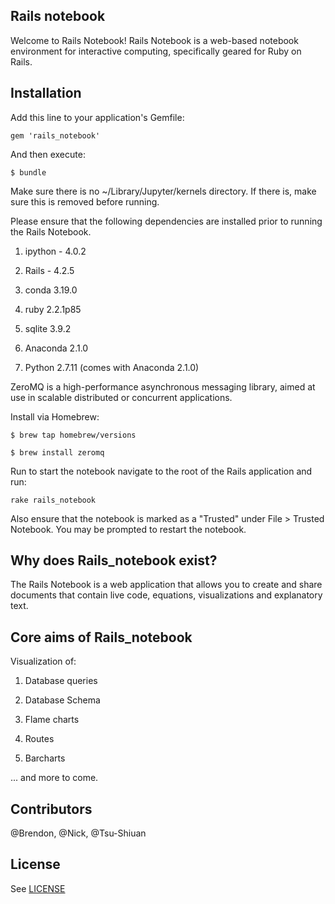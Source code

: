 ## Rails notebook

Welcome to Rails Notebook! Rails Notebook is a web-based notebook environment for interactive computing, specifically geared for Ruby on Rails.

## Installation

Add this line to your application's Gemfile:

    gem 'rails_notebook'

And then execute:

	$ bundle

Make sure there is no ~/Library/Jupyter/kernels directory. If there is, make sure this is removed before running.

Please ensure that the following dependencies are installed prior to running the Rails Notebook.

1) ipython - 4.0.2

2) Rails - 4.2.5

3) conda 3.19.0

4) ruby 2.2.1p85

5) sqlite 3.9.2

6) Anaconda 2.1.0

7) Python 2.7.11 (comes with Anaconda 2.1.0)


ZeroMQ is a high-performance asynchronous messaging library, aimed at use in scalable distributed or concurrent applications.

Install via Homebrew:

	$ brew tap homebrew/versions

	$ brew install zeromq

Run to start the notebook navigate to the root of the Rails application and run:

    rake rails_notebook

Also ensure that the notebook is marked as a "Trusted" under File > Trusted Notebook. You may be prompted to restart the notebook.

## Why does Rails_notebook exist?

The Rails Notebook is a web application that allows you to create and share documents that contain live code, equations, visualizations and explanatory text.
## Core aims of Rails_notebook

Visualization of: 

1) Database queries

2) Database Schema

3) Flame charts

4) Routes

5) Barcharts 

... and more to come.



## Contributors

@Brendon, @Nick, @Tsu-Shiuan

## License
See [LICENSE](./MIT-LICENSE)